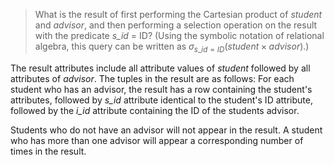 > What is the result of first performing the Cartesian product of _student_
> and _advisor_, and then performing a selection operation on the result 
> with the predicate _s_id_ = ID? (Using the symbolic notation of relational 
> algebra, this query can be written as $\sigma_{s\_id = ID}(student \times advisor)$.)

The result attributes include all attribute values of _student_ followed by 
all attributes of _advisor_. The tuples in the result are as follows: For each
student who has an advisor, the result has a row containing the student's 
attributes, followed by _s_id_ attribute identical to the student's ID attribute, 
followed by the _i_id_ attribute containing the ID of the students advisor. 

Students who do not have an advisor will not appear in the result. A student who
has more than one advisor will appear a corresponding number of times in the result. 